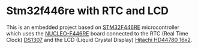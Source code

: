 # Stm32f446re with RTC and LCD
This is an embedded project based on [STM32F446RE](https://www.st.com/en/microcontrollers-microprocessors/stm32f446re.html) microcontroller which uses the [NUCLEO-F446RE](https://www.st.com/en/evaluation-tools/nucleo-f446re.html) board connected to the RTC (Real Time Clock) [DS1307](https://www.maximintegrated.com/en/products/analog/real-time-clocks/DS1307.html) and the LCD (Liquid Crystal Display) [Hitachi HD44780 16x2](https://pdf1.alldatasheet.es/datasheet-pdf/view/63673/HITACHI/HD44780.html).

